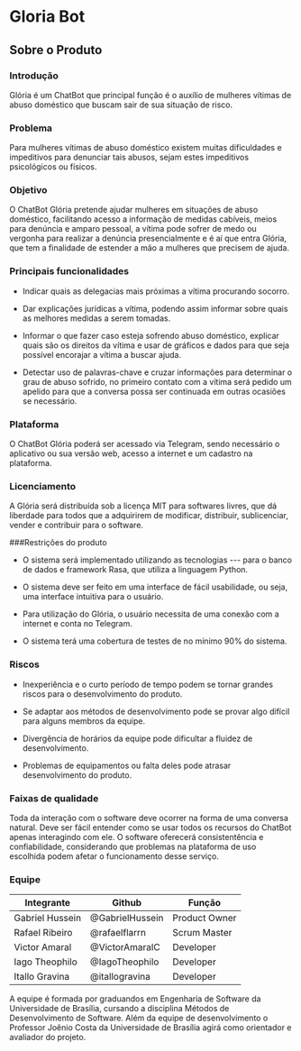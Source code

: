 
# Gloria Bot

## Sobre o Produto

### Introdução

Glória é um ChatBot que principal função é o auxílio de mulheres vítimas de abuso doméstico que buscam sair de sua situação de risco.

### Problema

Para mulheres vítimas de abuso doméstico existem muitas dificuldades e impeditivos para denunciar tais abusos, sejam estes impeditivos psicológicos ou físicos.

### Objetivo

O ChatBot Glória pretende ajudar mulheres em situações de abuso doméstico, facilitando acesso a informação de medidas cabíveis, meios para denúncia e amparo pessoal, a vítima pode sofrer de medo ou vergonha para realizar a denúncia presencialmente e é aí que entra Glória, que tem a finalidade de estender a mão a mulheres que precisem de ajuda.

### Principais funcionalidades

   - Indicar quais as delegacias mais próximas a vítima procurando socorro.

   - Dar explicações jurídicas a vítima, podendo assim informar sobre quais as melhores medidas a serem tomadas.

   - Informar o que fazer caso esteja sofrendo abuso doméstico, explicar quais são os direitos da vítima e usar de gráficos e dados para que seja possível encorajar a vítima a buscar ajuda.

   - Detectar uso de palavras-chave e cruzar informações para determinar o grau de abuso sofrido, no primeiro contato com a vítima será pedido um apelido para que a conversa possa ser continuada em outras ocasiões se necessário.

### Plataforma

O ChatBot Glória poderá ser acessado via Telegram, sendo necessário o aplicativo ou sua versão web, acesso a internet e um cadastro na plataforma.

### Licenciamento

A Glória será distribuída sob a licença MIT para softwares livres, que dá liberdade para todos que a adquirirem de modificar, distribuir, sublicenciar, vender e contribuir para o software.

###Restrições do produto

   - O sistema será implementado utilizando as tecnologias --- para o banco de dados e framework Rasa, que utiliza a linguagem Python.

   - O sistema deve ser feito em uma interface de fácil usabilidade, ou seja, uma interface intuitiva para o usuário.

   - Para utilização do Glória, o usuário necessita de uma conexão com a internet e conta no Telegram.

   - O sistema terá uma cobertura de testes de no mínimo 90% do sistema.

### Riscos

   - Inexperiência e o curto período de tempo podem se tornar grandes riscos para o desenvolvimento do produto.

   - Se adaptar aos métodos de desenvolvimento pode se provar algo difícil para alguns membros da equipe.

   - Divergência de horários da equipe pode dificultar a fluidez de desenvolvimento.

   - Problemas de equipamentos ou falta deles pode atrasar desenvolvimento do produto.

### Faixas de qualidade

Toda da interação com o software deve ocorrer na forma de uma conversa natural. Deve ser fácil entender como se usar todos os recursos do ChatBot apenas interagindo com ele. O software oferecerá consistentência e confiabilidade, considerando que problemas na plataforma de uso escolhida podem afetar o funcionamento desse serviço.

### Equipe

**Integrante** | **Github** | **Função**
---------------|------------|-----------
Gabriel Hussein| @GabrielHussein | Product Owner
Rafael Ribeiro| @rafaelflarrn | Scrum Master
Victor Amaral | @VictorAmaralC | Developer
Iago Theophilo | @IagoTheophilo | Developer
Itallo Gravina | @itallogravina | Developer

A equipe é formada por graduandos em Engenharia de Software da Universidade de Brasília, cursando a disciplina Métodos de Desenvolvimento de Software. Além da equipe de desenvolvimento o Professor Joênio Costa da Universidade de Brasília agirá como orientador e avaliador do projeto.
